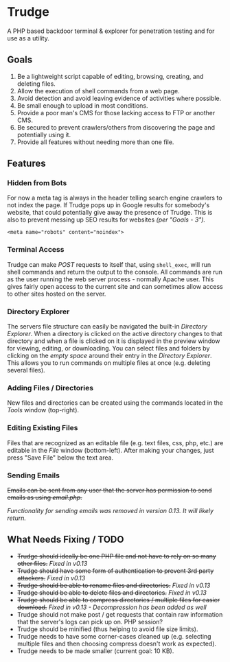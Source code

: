 # Trudge #

A PHP based backdoor terminal &amp; explorer for penetration testing and for use as a utility.

## Goals ##

1. Be a lightweight script capable of editing, browsing, creating, and deleting files.
2. Allow the execution of shell commands from a web page.
3. Avoid detection and avoid leaving evidence of activities where possible.
4. Be small enough to upload in most conditions.
5. Provide a poor man's CMS for those lacking access to FTP or another CMS.
6. Be secured to prevent crawlers/others from discovering the page and potentially using it.
7. Provide all features without needing more than one file.


## Features ##

### Hidden from Bots ###

For now a meta tag is always in the header telling search engine crawlers to not index the page.  If Trudge pops up in Google results for somebody's website, that could potentially give away the presence of Trudge.  This is also to prevent messing up SEO results for websites _(per "Goals - 3")._

```
<meta name="robots" content="noindex">
```

### Terminal Access ###

Trudge can make *POST* requests to itself that, using ```shell_exec```, will run shell commands and return the output to the console.  All commands are run as the user running the web server process - normally Apache user.  This gives fairly open access to the current site and can sometimes allow access to other sites hosted on the server.

### Directory Explorer ###

The servers file structure can easily be navigated the built-in *Directory Explorer*.  When a directory is clicked on the active directory changes to that directory and when a file is clicked on it is displayed in the preview window for viewing, editing, or downloading.  You can select files and folders by clicking on the *empty space* around their entry in the *Directory Explorer*.  This allows you to run commands on multiple files at once (e.g. deleting several files).

### Adding Files / Directories ###

New files and directories can be created using the commands located in the *Tools* window (top-right).

### Editing Existing Files ###

Files that are recognized as an editable file (e.g. text files, css, php, etc.) are editable in the *File* window (bottom-left).  After making your changes, just press "Save File" below the text area.

### Sending Emails ###

~~Emails can be sent from any user that the server has permission to send emails as using *email.php*.~~

*Functionality for sending emails was removed in version 0.13.  It will likely return.*

## What Needs Fixing / TODO ##

* ~~Trudge should ideally be one PHP file and not have to rely on so many other files.~~ *Fixed in v0.13*
* ~~Trudge should have some form of authentication to prevent 3rd party attackers.~~ *Fixed in v0.13*
* ~~Trudge should be able to rename files and directories.~~ *Fixed in v0.13*
* ~~Trudge should be able to delete files and directories.~~ *Fixed in v0.13*
* ~~Trudge should be able to compress directories / multiple files for easier download.~~ *Fixed in v0.13 - Decompression has been added as well*
* Trudge should not make post / get requests that contain raw information that the server's logs can pick up on.  PHP session?
* Trudge should be minified (thus helping to avoid file size limits).
* Trudge needs to have some corner-cases cleaned up (e.g. selecting multiple files and then choosing compress doesn't work as expected).
* Trudge needs to be made smaller (current goal: 10 KB).